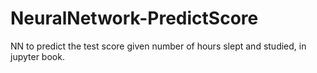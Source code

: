 # NeuralNetwork-PredictScore
NN to predict the test score given number of hours slept and studied, in jupyter book.
